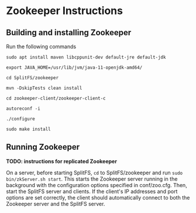 # Zookeeper Instructions


## Building and installing Zookeeper
Run the following commands
```
sudo apt install maven libcppunit-dev default-jre default-jdk

export JAVA_HOME=/usr/lib/jvm/java-11-openjdk-amd64/

cd SplitFS/zookeeper

mvn -DskipTests clean install

cd zookeeper-client/zookeeper-client-c

autoreconf -i

./configure

sudo make install

```

## Running Zookeeper
**TODO: instructions for replicated Zookeeper**

On a server, before starting SplitFS, `cd` to SplitFS/zookeeper and run `sudo bin/zkServer.sh start`. This starts the Zookeeper server running in the background with the configuration options specified in conf/zoo.cfg. Then, start the SplitFS server and clients. If the client's IP addresses and port options are set correctly, the client should automatically connect to both the Zookeeper server and the SplitFS server.
